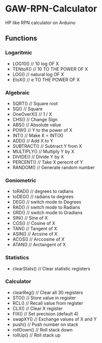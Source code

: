 # GAW-RPN-Calculator
 HP like RPN calculator on Arduino

## Functions

### Logaritmic

- LOG10()         // 10 log OF X
- TENtoX()        // 10 TO THE POWER OF X
- LOG()           // natural log OF X
- EtoX()          // e TO THE POWER OF X

### Algebraic

- SQRT()          // Square root
- SQ()            // Square
- OneOverX()      // 1 / X
- CHS()           // Change Sign
- ABS()           // Absolute value
- POW()           // Y to the power of X
- INT()           // Make X = INT(X)
- ADD()           // Add X to Y
- SUBTRACT()      // Subtract Y from X
- MULTIPLY()      // Multiply Y by X
- DIVIDE()        // Divide Y by X
- PERCENT()       // Take X perecnt of Y
- RANDOM()        // Generate random number

### Goniometric

- toRAD()         // degrees to radians
- toDEG()         // radians to degrees
- DEG()           // switch mode to Degrees
- RAD()           // switch mode to Radians
- GRD()           // switch mode to Gradians
- SIN()           // Sine of X
- COS()           // Cosine of X
- TAN()           // Tangent of X
- ASIN()          // Arcsine of X
- ACOS()          // Arccosine of X
- ATAN()          // Arctangent of X

### Statistics

- clearStats()    // Clear statistic registers

### Calculator

- clearReg()      // Clear all 30 registers
- STO()           // Store value in register
- RCL()           // Recall value from register
- CLX()           // Clear X register
- FIX()           // Set precision (default 4)
- swapXY()        // Exchange values of X and Y
- push()          // Push number on stack
- rollDown()      // Roll stack down
- rollUp()        // Roll stack up

